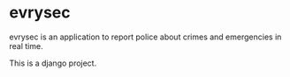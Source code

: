 # evrysec

evrysec is an application to report police about crimes and emergencies in real time.

This is a django project.
